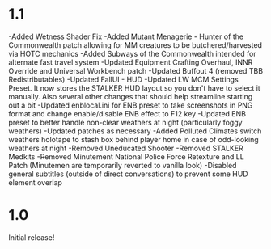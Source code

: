 # 1.1

  -Added Wetness Shader Fix
  -Added Mutant Menagerie - Hunter of the Commonwealth patch allowing for MM creatures to be butchered/harvested via HOTC mechanics
  -Added Subways of the Commonwealth intended for alternate fast travel system
  -Updated Equipment Crafting Overhaul, INNR Override and Universal Workbench patch
  -Updated Buffout 4 (removed TBB Redistributables)
  -Updated FallUI - HUD
  -Updated LW MCM Settings Preset.  It now stores the STALKER HUD layout so you don't have to select it manually.  Also several other changes that should help streamline starting out a bit
  -Updated enblocal.ini for ENB preset to take screenshots in PNG format and change enable/disable ENB effect to F12 key
  -Updated ENB preset to better handle non-clear weathers at night (particularly foggy weathers)
  -Updated patches as necessary
  -Added Polluted Climates switch weathers holotape to stash box behind player home in case of odd-looking weathers at night
  -Removed Uneducated Shooter
  -Removed STALKER Medkits
  -Removed Minutement National Police Force Retexture and LL Patch (Minutemen are temporarily reverted to vanilla look)
  -Disabled general subtitles (outside of direct conversations) to prevent some HUD element overlap

# 1.0

Initial release!
